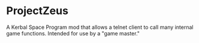 ProjectZeus
===========

A Kerbal Space Program mod that allows a telnet client to call many internal game functions. Intended for use by a "game master."
